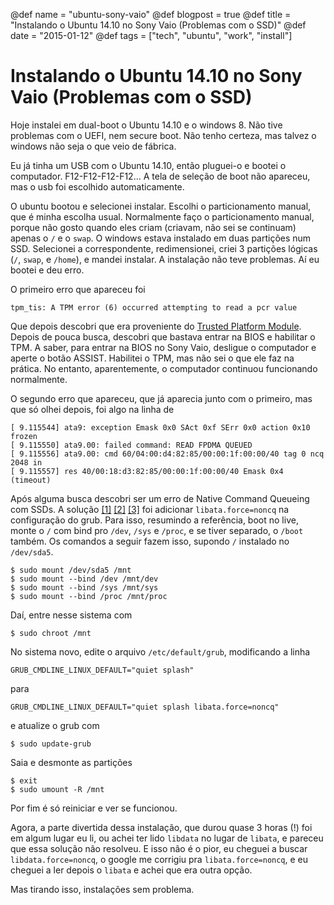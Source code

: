 @def name = "ubuntu-sony-vaio"
@def blogpost = true
@def title = "Instalando o Ubuntu 14.10 no Sony Vaio (Problemas com o SSD)"
@def date = "2015-01-12"
@def tags = ["tech", "ubuntu", "work", "install"]

# Instalando o Ubuntu 14.10 no Sony Vaio (Problemas com o SSD)

Hoje instalei em dual-boot o Ubuntu 14.10 e o windows 8.
Não tive problemas com o UEFI, nem secure boot.
Não tenho certeza, mas talvez o windows não seja o que veio
de fábrica.

Eu já tinha um USB com o Ubuntu 14.10, então pluguei-o
e bootei o computador.
F12-F12-F12-F12... A tela de seleção de boot não apareceu,
mas o usb foi escolhido automaticamente.

O ubuntu bootou e selecionei instalar.
Escolhi o particionamento manual,
que é minha escolha usual.
Normalmente faço o particionamento manual,
porque não gosto quando eles criam (criavam, não sei
se continuam) apenas o `/` e o `swap`.
O windows estava instalado em duas partições num SSD.
Selecionei a correspondente, redimensionei, criei 3 partições lógicas
(`/`, `swap`, e `/home`), e mandei instalar.
A instalação não teve problemas. Aí eu bootei e deu erro.

O primeiro erro que apareceu foi

```
tpm_tis: A TPM error (6) occurred attempting to read a pcr value
```

Que depois descobri que era proveniente do
[Trusted Platform Module](https://wiki.archlinux.org/index.php/TPM).
Depois de pouca busca, descobri que bastava entrar na BIOS e habilitar o
TPM. A saber, para entrar na BIOS no Sony Vaio, desligue o computador e
aperte o botão ASSIST.
Habilitei o TPM, mas não sei o que ele faz na prática. No entanto,
aparentemente, o computador continuou funcionando normalmente.

O segundo erro que apareceu, que já aparecia junto com o primeiro, mas
que só olhei depois, foi algo na linha de

```
[ 9.115544] ata9: exception Emask 0x0 SAct 0xf SErr 0x0 action 0x10 frozen
[ 9.115550] ata9.00: failed command: READ FPDMA QUEUED
[ 9.115556] ata9.00: cmd 60/04:00:d4:82:85/00:00:1f:00:00/40 tag 0 ncq 2048 in
[ 9.115557] res 40/00:18:d3:82:85/00:00:1f:00:00/40 Emask 0x4 (timeout)
```

Após alguma busca descobri ser um erro de Native Command Queueing com SSDs.
A solução
[[1]](http://steffankarger.nl/2013/12/10/ubuntu-13-10-on-the-sony-vaio-pro-13/)
[[2]](http://www.howtoeverything.net/linux/hardware/ubuntu-freeze-issue-after-ssd-upgrade)
[[3]](https://wiki.archlinux.org/index.php/Solid_State_Drives#Resolving_NCQ_Errors)
foi adicionar `libata.force=noncq` na configuração do grub.
Para isso, resumindo a referência, boot no live,
monte o `/` com bind pro `/dev`, `/sys` e `/proc`, e se tiver separado, o `/boot`
também. Os comandos a seguir fazem isso, supondo `/` instalado no `/dev/sda5`.

```
$ sudo mount /dev/sda5 /mnt
$ sudo mount --bind /dev /mnt/dev
$ sudo mount --bind /sys /mnt/sys
$ sudo mount --bind /proc /mnt/proc
```

Daí, entre nesse sistema com

```
$ sudo chroot /mnt
```

No sistema novo, edite o arquivo `/etc/default/grub`, modificando a linha

```
GRUB_CMDLINE_LINUX_DEFAULT="quiet splash"
```

para

```
GRUB_CMDLINE_LINUX_DEFAULT="quiet splash libata.force=noncq"
```

e atualize o grub com

```
$ sudo update-grub
```

Saia e desmonte as partições

```
$ exit
$ sudo umount -R /mnt
```

Por fim é só reiniciar e ver se funcionou.

Agora, a parte divertida dessa instalação, que durou quase 3 horas (!) foi em
algum lugar eu li, ou achei ter lido `libdata` no lugar de `libata`, e pareceu
que essa solução não resolveu. E isso não é o pior, eu cheguei a buscar
`libdata.force=noncq`, o google me corrigiu pra `libata.force=noncq`, e eu
cheguei a ler depois o `libata` e achei que era outra opção.

Mas tirando isso, instalações sem problema.
